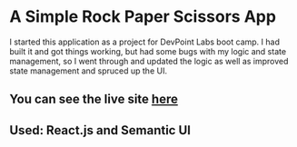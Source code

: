 # A Simple Rock Paper Scissors App

I started this application as a project for DevPoint Labs boot camp.  I had built it and got things working, but had some bugs with my logic and state management, so I went through and updated the logic as well as improved state management and spruced up the UI. 

## You can see the live site [here](https://eloquent-kowalevski-563623.netlify.app/)

## Used: React.js and Semantic UI

